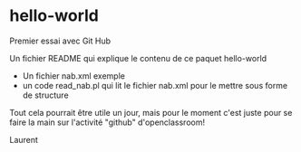 # hello-world
Premier essai avec Git Hub

Un fichier README qui explique le contenu de ce paquet hello-world
- Un fichier nab.xml exemple
- un code read_nab.pl qui lit le fichier nab.xml pour le mettre sous forme de structure

Tout cela pourrait être utile un jour, mais pour le moment c'est juste pour se faire la main sur l'activité "github" d'openclassroom!

Laurent
